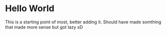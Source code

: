 # Hello World

This is a starting  point of most, better adding it.
Should have made somthing that made more sense but got lazy xD